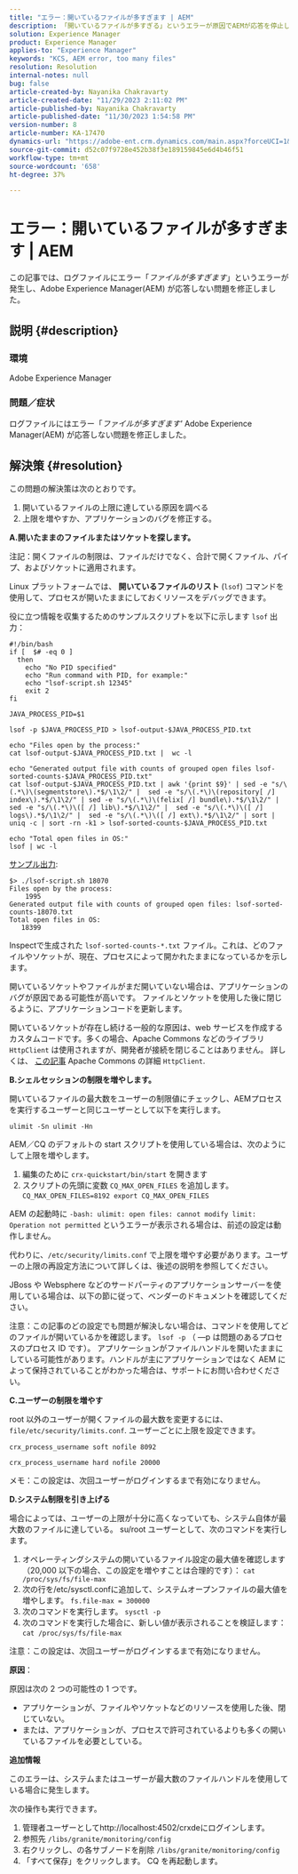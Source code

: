 ```yaml
---
title: "エラー：開いているファイルが多すぎます | AEM"
description: 「開いているファイルが多すぎる」というエラーが原因でAEMが応答を停止した問題を解決する方法について説明します。
solution: Experience Manager
product: Experience Manager
applies-to: "Experience Manager"
keywords: "KCS, AEM error, too many files"
resolution: Resolution
internal-notes: null
bug: false
article-created-by: Nayanika Chakravarty
article-created-date: "11/29/2023 2:11:02 PM"
article-published-by: Nayanika Chakravarty
article-published-date: "11/30/2023 1:54:58 PM"
version-number: 8
article-number: KA-17470
dynamics-url: "https://adobe-ent.crm.dynamics.com/main.aspx?forceUCI=1&pagetype=entityrecord&etn=knowledgearticle&id=62babf1c-c18e-ee11-8179-6045bd006b4b"
source-git-commit: d52c07f9728e452b38f3e189159845e6d4b46f51
workflow-type: tm+mt
source-wordcount: '658'
ht-degree: 37%

---
```


# エラー：開いているファイルが多すぎます | AEM


この記事では、ログファイルにエラー「*ファイルが多すぎます*」というエラーが発生し、Adobe Experience Manager(AEM) が応答しない問題を修正しました。

## 説明 {#description}


### <b>環境</b>

Adobe Experience Manager



### <b>問題／症状</b>

ログファイルにはエラー「*ファイルが多すぎます&#39;* Adobe Experience Manager(AEM) が応答しない問題を修正しました。




## 解決策 {#resolution}


この問題の解決策は次のとおりです。

1. 開いているファイルの上限に達している原因を調べる
2. 上限を増やすか、アプリケーションのバグを修正する。


<b>A.開いたままのファイルまたはソケットを探します。</b>

注記：開くファイルの制限は、ファイルだけでなく、合計で開くファイル、パイプ、およびソケットに適用されます。

Linux プラットフォームでは、 <b>開いているファイルのリスト</b> (`lsof`) コマンドを使用して、プロセスが開いたままにしておくリソースをデバッグできます。

役に立つ情報を収集するためのサンプルスクリプトを以下に示します `lsof` 出力：


```
#!/bin/bash
if [  $# -eq 0 ] 
  then
    echo "No PID specified"
    echo "Run command with PID, for example:"
    echo "lsof-script.sh 12345"
    exit 2
fi
 
JAVA_PROCESS_PID=$1
 
lsof -p $JAVA_PROCESS_PID > lsof-output-$JAVA_PROCESS_PID.txt
 
echo "Files open by the process:"
cat lsof-output-$JAVA_PROCESS_PID.txt |  wc -l
 
echo "Generated output file with counts of grouped open files lsof-sorted-counts-$JAVA_PROCESS_PID.txt"
cat lsof-output-$JAVA_PROCESS_PID.txt | awk '{print $9}' | sed -e "s/\(.*\)\(segmentstore\).*$/\1\2/" |  sed -e "s/\(.*\)\(repository[ /] index\).*$/\1\2/" | sed -e "s/\(.*\)\(felix[ /] bundle\).*$/\1\2/" |  sed -e "s/\(.*\)\([ /] lib\).*$/\1\2/" |  sed -e "s/\(.*\)\([ /] logs\).*$/\1\2/" |  sed -e "s/\(.*\)\([ /] ext\).*$/\1\2/" | sort | uniq -c | sort -rn -k1 > lsof-sorted-counts-$JAVA_PROCESS_PID.txt
 
echo "Total open files in OS:"
lsof | wc -l
```


<u>サンプル出力</u>:


```
$> ./lsof-script.sh 18070
Files open by the process:
    1995
Generated output file with counts of grouped open files: lsof-sorted-counts-18070.txt
Total open files in OS:
   18399
```


Inspectで生成された `lsof-sorted-counts-*.txt` ファイル。これは、どのファイルやソケットが、現在、プロセスによって開かれたままになっているかを示します。

開いているソケットやファイルがまだ開いていない場合は、アプリケーションのバグが原因である可能性が高いです。 ファイルとソケットを使用した後に閉じるように、アプリケーションコードを更新します。

開いているソケットが存在し続ける一般的な原因は、web サービスを作成するカスタムコードです。多くの場合、Apache Commons などのライブラリ `HttpClient` は使用されますが、開発者が接続を閉じることはありません。 詳しくは、 [この記事](https://stackoverflow.com/questions/43454514/proper-usage-of-apache-httpclient-and-when-to-close-it) Apache Commons の詳細 `HttpClient`.

<b>B.シェルセッションの制限を増やします。</b>

開いているファイルの最大数をユーザーの制限値にチェックし、AEMプロセスを実行するユーザーと同じユーザーとして以下を実行します。

`ulimit -Sn ulimit -Hn`

AEM／CQ のデフォルトの start スクリプトを使用している場合は、次のようにして上限を増やします。

1. 編集のために `crx-quickstart/bin/start` を開きます
2. スクリプトの先頭に変数 `CQ_MAX_OPEN_FILES` を追加します。`CQ_MAX_OPEN_FILES=8192 export CQ_MAX_OPEN_FILES`


AEM の起動時に `-bash: ulimit: open files: cannot modify limit: Operation not permitted` というエラーが表示される場合は、前述の設定は動作しません。

代わりに、`/etc/security/limits.conf` で上限を増やす必要があります。ユーザーの上限の再設定方法について詳しくは、後述の説明を参照してください。

JBoss や Websphere などのサードパーティのアプリケーションサーバーを使用している場合は、以下の節に従って、ベンダーのドキュメントを確認してください。

注意：この記事のどの設定でも問題が解決しない場合は、コマンドを使用してどのファイルが開いているかを確認します。 `lsof -p` （ —p は問題のあるプロセスのプロセス ID です）。 アプリケーションがファイルハンドルを開いたままにしている可能性があります。ハンドルが主にアプリケーションではなく AEM によって保持されていることがわかった場合は、サポートにお問い合わせください。

<b>C.ユーザーの制限を増やす</b>

root 以外のユーザーが開くファイルの最大数を変更するには、 `file/etc/security/limits.conf`. ユーザーごとに上限を設定できます。

`crx_process_username soft nofile 8092`

`crx_process_username hard nofile 20000`

メモ：この設定は、次回ユーザーがログインするまで有効になりません。

<b>D.システム制限を引き上げる</b>

場合によっては、ユーザーの上限が十分に高くなっていても、システム自体が最大数のファイルに達している。 su/root ユーザーとして、次のコマンドを実行します。

1. オペレーティングシステムの開いているファイル設定の最大値を確認します（20,000 以下の場合、この設定を増やすことは合理的です）：
   `cat /proc/sys/fs/file-max`
2. 次の行を/etc/sysctl.confに追加して、システムオープンファイルの最大値を増やします。
   `fs.file-max = 300000`
3. 次のコマンドを実行します。
   `sysctl -p`
4. 次のコマンドを実行した場合に、新しい値が表示されることを検証します：
   `cat /proc/sys/fs/file-max`


注意：この設定は、次回ユーザーがログインするまで有効になりません。

<b>原因</b>：

原因は次の 2 つの可能性の 1 つです。

- アプリケーションが、ファイルやソケットなどのリソースを使用した後、閉じていない。
- または、アプリケーションが、プロセスで許可されているよりも多くの開いているファイルを必要としている。


<b>追加情報</b>

このエラーは、システムまたはユーザーが最大数のファイルハンドルを使用している場合に発生します。

次の操作も実行できます。

1. 管理者ユーザーとしてhttp://localhost:4502/crxdeにログインします。
2. 参照先 `/libs/granite/monitoring/config`
3. 右クリックし、の各サブノードを削除 `/libs/granite/monitoring/config`
4. 「すべて保存」をクリックします。 CQ を再起動します。

